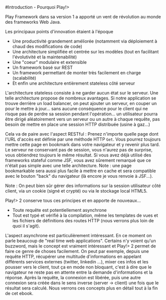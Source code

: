 #Introduction - Pourquoi Play!>

Play Framework dans sa version 1 a apporté un vent de révolution au monde des frameworks Web Java.

Les principaux points d'innovation étaient à l'époque 

 * Une productivité grandement améliorée (notamment via déploiement à chaud des modifications de code)
 * Une architecture simplifiée et centrée sur les modèles (tout en facilitant l'évolutivité et la maintenabilité)
 * Une "coeur" modulaire et extensible
 * Un framework basé sur REST
 * Un framework permettant de monter très facilement en charge (scalabilité)
 * Et enfin une architecture entièrement stateless côté serveur

L'architecture stateless consiste à ne garder aucun état sur le serveur. Une telle architecture propose de nombreux avantages. Si notre application se trouve derrière un load balancer, on peut ajouter un serveur, en couper un pour le mettre à jour... sans aucune conséquence pour le client qui ne risque pas de perdre sa session pendant l'opération... un utilisateur pourra être dirigé aléatoirement vers un serveur ou un autre à chaque requête, pas besoin de mettre en place une session HTTP distribuée (usine à gaz...)

Cela va de paire avec l'aspect RESTful : Prenez n'importe quelle page dont l'URL d'accès est définie par une méthode HTTP `Get`. Vous pourrez toujours mettre cette page en bookmark dans votre navigateur et y revenir plus tard. Le serveur ne conservant pas de session, vous n'aurez pas de surprise, vous obtiendrez toujours le même résultat. Si vous avez déjà utilisé des frameworks stateful comme JSF, vous avez sûrement remarqué que ce n'était pas simple avec une telle architecture. Note : une page bookmarkable sera aussi plus facile à mettre en cache et sera compatible avec le bouton "back" du navigateur (là encore je vous renvoie à JSF...).

Note : On peut bien sûr gérer des informations sur la session utilisateur côté client, via un cookie (signé et crypté) ou via le stockage local HTML5.

Play!> 2 conserve tous ces principes et en apporte de nouveaux...

* Toute requête est potentiellement asynchrone
* Tout est typé et vérifié à la compilation, même les templates de vues et les fichiers de définitions des routes HTTP (nous verrons plus loin de quoi il s'agit).

L'aspect asynchrone est particulièrement intéressant. En ce moment on parle beaucoup de "real time web applications". Certains n'y voient qu'un buzzword, mais le concept est vraiment intéressant et Play!> 2 permet de faire ce genre de choses facilement. On peut par exemple, depuis une requête HTTP, récupérer une multitude d'informations en appelant différents services externes (twitter, linkedin ...), mixer ces infos et les pousser vers le client, tout ça en mode non bloquant, c'est à dire que le navigateur ne reste pas en attente entre la demande d'informations et la réponse. Après la requête, la connexion est libérée, puis une autre connexion sera créée dans le sens inverse (server -> client) une fois que le résultat sera calculé. Nous verrons ces concepts plus en détail tout à la fin de cet ebook.
